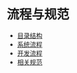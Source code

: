 # 流程与规范
* [目录结构](/start/directory.html)
* [系统流程](/start/systemprocess.html)
* [开发流程](/start/developmentprocess.html)
* [相关规范](/start/namingconventions.html)
